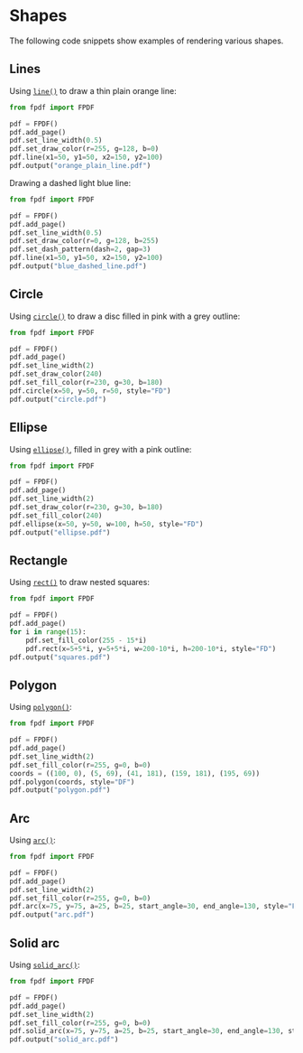 # Shapes #

The following code snippets show examples of rendering various shapes.

## Lines ##

Using [`line()`](fpdf/fpdf.html#fpdf.fpdf.FPDF.line) to draw a thin plain orange line:
```python
from fpdf import FPDF

pdf = FPDF()
pdf.add_page()
pdf.set_line_width(0.5)
pdf.set_draw_color(r=255, g=128, b=0)
pdf.line(x1=50, y1=50, x2=150, y2=100)
pdf.output("orange_plain_line.pdf")
```

Drawing a dashed light blue line:
```python
from fpdf import FPDF

pdf = FPDF()
pdf.add_page()
pdf.set_line_width(0.5)
pdf.set_draw_color(r=0, g=128, b=255)
pdf.set_dash_pattern(dash=2, gap=3)
pdf.line(x1=50, y1=50, x2=150, y2=100)
pdf.output("blue_dashed_line.pdf")
```

## Circle ##

Using [`circle()`](fpdf/fpdf.html#fpdf.fpdf.FPDF.circle) to draw a disc filled in pink with a grey outline:
```python
from fpdf import FPDF

pdf = FPDF()
pdf.add_page()
pdf.set_line_width(2)
pdf.set_draw_color(240)
pdf.set_fill_color(r=230, g=30, b=180)
pdf.circle(x=50, y=50, r=50, style="FD")
pdf.output("circle.pdf")
```

## Ellipse ##

Using [`ellipse()`](fpdf/fpdf.html#fpdf.fpdf.FPDF.ellipse), filled in grey with a pink outline:
```python
from fpdf import FPDF

pdf = FPDF()
pdf.add_page()
pdf.set_line_width(2)
pdf.set_draw_color(r=230, g=30, b=180)
pdf.set_fill_color(240)
pdf.ellipse(x=50, y=50, w=100, h=50, style="FD")
pdf.output("ellipse.pdf")
```

## Rectangle ##

Using [`rect()`](fpdf/fpdf.html#fpdf.fpdf.FPDF.rect) to draw nested squares:
```python
from fpdf import FPDF

pdf = FPDF()
pdf.add_page()
for i in range(15):
    pdf.set_fill_color(255 - 15*i)
    pdf.rect(x=5+5*i, y=5+5*i, w=200-10*i, h=200-10*i, style="FD")
pdf.output("squares.pdf")
```

## Polygon ##

Using [`polygon()`](fpdf/fpdf.html#fpdf.fpdf.FPDF.polygon):

```python
from fpdf import FPDF

pdf = FPDF()
pdf.add_page()
pdf.set_line_width(2)
pdf.set_fill_color(r=255, g=0, b=0)
coords = ((100, 0), (5, 69), (41, 181), (159, 181), (195, 69))
pdf.polygon(coords, style="DF")
pdf.output("polygon.pdf")
```

## Arc ##

Using [`arc()`](fpdf/fpdf.html#fpdf.fpdf.FPDF.arc):

```python
from fpdf import FPDF

pdf = FPDF()
pdf.add_page()
pdf.set_line_width(2)
pdf.set_fill_color(r=255, g=0, b=0)
pdf.arc(x=75, y=75, a=25, b=25, start_angle=30, end_angle=130, style="FD")
pdf.output("arc.pdf")
```

## Solid arc ##

Using [`solid_arc()`](fpdf/fpdf.html#fpdf.fpdf.FPDF.solid_arc):

```python
from fpdf import FPDF

pdf = FPDF()
pdf.add_page()
pdf.set_line_width(2)
pdf.set_fill_color(r=255, g=0, b=0)
pdf.solid_arc(x=75, y=75, a=25, b=25, start_angle=30, end_angle=130, style="FD")
pdf.output("solid_arc.pdf")
```
